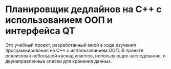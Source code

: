 # Планировщик дедлайнов на C++ с использованием ООП и интерфейса QT
Это учебный проект, разработанный мной в ходе изучения программирования на С++ с использованием ООП.
В проекте реализован небольшой каскад классов, использующих наследование, и двунаправленные списки для хранения данных.
